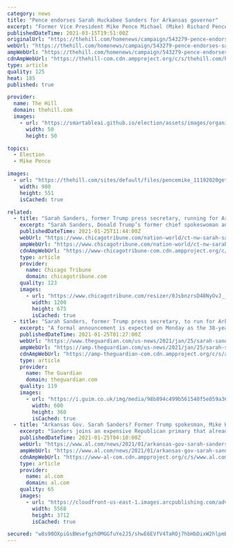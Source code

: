 ```yaml
---
category: news
title: "Pence endorses Sarah Huckabee Sanders for Arkansas governor"
excerpt: "Former Vice President Mike Pence Michael (Mike) Richard Pence In 'restoring America's soul,' Biden can become a hero for the persecuted Pences announce birth of first grandchild White House faces ..."
publishedDateTime: 2021-03-15T19:51:00Z
originalUrl: "https://thehill.com/homenews/campaign/543279-pence-endorses-sarah-huckabee-sanders-for-arkansas-governor"
webUrl: "https://thehill.com/homenews/campaign/543279-pence-endorses-sarah-huckabee-sanders-for-arkansas-governor"
ampWebUrl: "https://thehill.com/homenews/campaign/543279-pence-endorses-sarah-huckabee-sanders-for-arkansas-governor?amp"
cdnAmpWebUrl: "https://thehill-com.cdn.ampproject.org/c/s/thehill.com/homenews/campaign/543279-pence-endorses-sarah-huckabee-sanders-for-arkansas-governor?amp"
type: article
quality: 125
heat: 185
published: true

provider:
  name: The Hill
  domain: thehill.com
  images:
    - url: "https://smartableai.github.io/election/assets/images/organizations/thehill.com-50x50.jpg"
      width: 50
      height: 50

topics:
  - Election
  - Mike Pence

images:
  - url: "https://thehill.com/sites/default/files/pencemike_11192020getty.jpg"
    width: 980
    height: 551
    isCached: true

related:
  - title: "Sarah Sanders, former Trump press secretary, running for Arkansas governor"
    excerpt: "Sarah Sanders, Donald Trump’s former chief spokeswoman and one of his closest aides, is running for Arkansas governor, a senior campaign official told The Associated Press."
    publishedDateTime: 2021-01-25T11:44:00Z
    webUrl: "https://www.chicagotribune.com/nation-world/ct-nw-sarah-sanders-arkansas-governor-20210125-su7bqehy7famzpdai6nxzk2pba-story.html"
    ampWebUrl: "https://www.chicagotribune.com/nation-world/ct-nw-sarah-sanders-arkansas-governor-20210125-su7bqehy7famzpdai6nxzk2pba-story.html?outputType=amp"
    cdnAmpWebUrl: "https://www-chicagotribune-com.cdn.ampproject.org/c/s/www.chicagotribune.com/nation-world/ct-nw-sarah-sanders-arkansas-governor-20210125-su7bqehy7famzpdai6nxzk2pba-story.html?outputType=amp"
    type: article
    provider:
      name: Chicago Tribune
      domain: chicagotribune.com
    quality: 123
    images:
      - url: "https://www.chicagotribune.com/resizer/0JsbnzrsD48NyOvJ__X1lH1FNKQ=/1200x0/top/cloudfront-us-east-1.images.arcpublishing.com/tronc/Q75DM32LIRBHLLUCEEZ6NJKLGI.jpg"
        width: 1200
        height: 675
        isCached: true
  - title: "Sarah Sanders, former Trump press secretary, to run for Arkansas governor – reports"
    excerpt: "A formal announcement is expected on Monday as the 38-year-old bids to succeed her father, Mike Huckabee, in the state leadership role"
    publishedDateTime: 2021-01-25T01:27:00Z
    webUrl: "https://www.theguardian.com/us-news/2021/jan/25/sarah-sanders-former-trump-press-secretary-to-run-for-arkansas-governor-reports"
    ampWebUrl: "https://amp.theguardian.com/us-news/2021/jan/25/sarah-sanders-former-trump-press-secretary-to-run-for-arkansas-governor-reports"
    cdnAmpWebUrl: "https://amp-theguardian-com.cdn.ampproject.org/c/s/amp.theguardian.com/us-news/2021/jan/25/sarah-sanders-former-trump-press-secretary-to-run-for-arkansas-governor-reports"
    type: article
    provider:
      name: The Guardian
      domain: theguardian.com
    quality: 119
    images:
      - url: "https://i.guim.co.uk/img/media/98b894c499b561540f5e059a36144ecda8e06958/0_0_2127_1276/master/2127.jpg?width=300&quality=45&auto=format&fit=max&dpr=2&s=5f4008f5ddf67e795af5e9e89e605153"
        width: 600
        height: 360
        isCached: true
  - title: "Arkansas Gov. Sarah Sanders? Former Trump spokesman, Mike Huckabee daughter expected to run"
    excerpt: "Sanders joins an expensive Republican primary that already includes two statewide elected leaders, Lt. Gov. Tim Griffin and Attorney General Leslie Rutledge."
    publishedDateTime: 2021-01-25T04:10:00Z
    webUrl: "https://www.al.com/news/2021/01/arkansas-gov-sarah-sanders-former-trump-spokesman-mike-huckabee-daughter-expected-to-run.html"
    ampWebUrl: "https://www.al.com/news/2021/01/arkansas-gov-sarah-sanders-former-trump-spokesman-mike-huckabee-daughter-expected-to-run.html?outputType=amp"
    cdnAmpWebUrl: "https://www-al-com.cdn.ampproject.org/c/s/www.al.com/news/2021/01/arkansas-gov-sarah-sanders-former-trump-spokesman-mike-huckabee-daughter-expected-to-run.html?outputType=amp"
    type: article
    provider:
      name: al.com
      domain: al.com
    quality: 65
    images:
      - url: "https://cloudfront-us-east-1.images.arcpublishing.com/advancelocal/JMSJGEXIQFAXDMYZOHYFQLAK6U.jpg"
        width: 5568
        height: 3712
        isCached: true

secured: "w8s90OXpiGsBWsefgzhOMGGfuYe2J5/shwE6EVfV4TaROj7hbHbDixW2hlpmBe0PkPyO0RR+28jpblHjrLyBb8OOM3m0aOcKT2EmoKI5QGZq+Ex3W4VWyU5SjM9WRB+Ho3CwvNKl553Rkb6JWI4POtG9+llY1WL6x+B+EMYhn1FmHB90qBUCh8jdP2cEVdg55D5w6MBA8q2eXae4funMHEdWEyw/2HGfl+LJXx3Z0JyDVM2lj9zWQN/EQAGr0wSoq9x+b1Xw3yvtDN042JtfMXhPbHc7on3AJ73XZuJ3LN/8IwL0OsumdIElvUavYRRwjhlcrqgYcEksqpZdmuwiiZFFxTP+bHwGeamchNhdrvM=;x4i1g4puoLe3DYXcvNNjfQ=="
---
```


